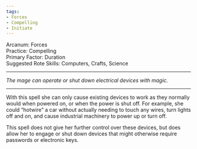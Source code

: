 ```yaml
---
tags:
- Forces
- Compelling
- Initiate
---
```


Arcanum: Forces\
Practice: Compelling\
Primary Factor: Duration\
Suggested Rote Skills: Computers, Crafts, Science

---

_The mage can operate or shut down electrical devices with magic._

---

With this spell she can only cause existing devices to work as they normally would when powered on, or when the power is shut off. For example, she could “hotwire” a car without actually needing to touch any wires, turn lights off and on, and cause industrial machinery to power up or turn off. 

This spell does not give her further control over these devices, but does allow her to engage or shut down devices that might otherwise require passwords or electronic keys.